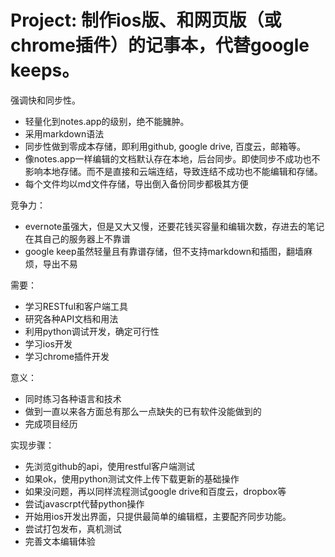 # Project: 制作ios版、和网页版（或chrome插件）的记事本，代替google keeps。
强调快和同步性。
- 轻量化到notes.app的级别，绝不能臃肿。
- 采用markdown语法
- 同步性做到零成本存储，即利用github, google drive, 百度云，邮箱等。
- 像notes.app一样编辑的文档默认存在本地，后台同步。即使同步不成功也不影响本地存储。而不是直接和云端连结，导致连结不成功也不能编辑和存储。
- 每个文件均以md文件存储，导出倒入备份同步都极其方便

竞争力：
- evernote虽强大，但是又大又慢，还要花钱买容量和编辑次数，存进去的笔记在其自己的服务器上不靠谱
- google keep虽然轻量且有靠谱存储，但不支持markdown和插图，翻墙麻烦，导出不易

需要：
- 学习RESTful和客户端工具
- 研究各种API文档和用法
- 利用python调试开发，确定可行性
- 学习ios开发
- 学习chrome插件开发

意义：
- 同时练习各种语言和技术
- 做到一直以来各方面总有那么一点缺失的已有软件没能做到的
- 完成项目经历

实现步骤：
- 先浏览github的api，使用restful客户端测试
- 如果ok，使用python测试文件上传下载更新的基础操作
- 如果没问题，再以同样流程测试google drive和百度云，dropbox等
- 尝试javascrpt代替python操作
- 开始用ios开发出界面，只提供最简单的编辑框，主要配齐同步功能。
- 尝试打包发布，真机测试
- 完善文本编辑体验
